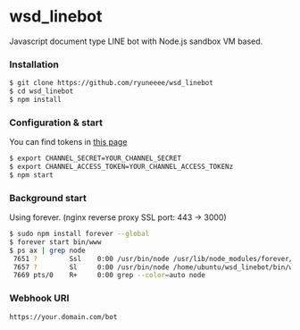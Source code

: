 # wsd_linebot
Javascript document type LINE bot with Node.js sandbox VM based.


### Installation
```bash
$ git clone https://github.com/ryuneeee/wsd_linebot
$ cd wsd_linebot
$ npm install
```


### Configuration & start

You can find tokens in [this page](https://developers.line.me/console/)
```bash
$ export CHANNEL_SECRET=YOUR_CHANNEL_SECRET
$ export CHANNEL_ACCESS_TOKEN=YOUR_CHANNEL_ACCESS_TOKENz
$ npm start
```

### Background start
Using forever. (nginx reverse proxy SSL port: 443 -> 3000)
```bash
$ sudo npm install forever --global
$ forever start bin/www
$ ps ax | grep node
 7651 ?        Ssl    0:00 /usr/bin/node /usr/lib/node_modules/forever/bin/monitor bin/www
 7657 ?        Sl     0:00 /usr/bin/node /home/ubuntu/wsd_linebot/bin/www
 7669 pts/0    R+     0:00 grep --color=auto node
```


### Webhook URI
```
https://your.domain.com/bot
```
